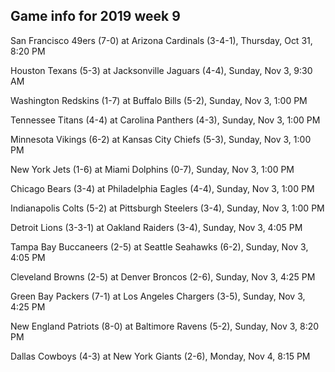 ## Game info for 2019 week 9
San Francisco 49ers (7-0) at Arizona Cardinals (3-4-1), Thursday, Oct 31, 8:20 PM



Houston Texans (5-3) at Jacksonville Jaguars (4-4), Sunday, Nov 3, 9:30 AM



Washington Redskins (1-7) at Buffalo Bills (5-2), Sunday, Nov 3, 1:00 PM

Tennessee Titans (4-4) at Carolina Panthers (4-3), Sunday, Nov 3, 1:00 PM

Minnesota Vikings (6-2) at Kansas City Chiefs (5-3), Sunday, Nov 3, 1:00 PM

New York Jets (1-6) at Miami Dolphins (0-7), Sunday, Nov 3, 1:00 PM

Chicago Bears (3-4) at Philadelphia Eagles (4-4), Sunday, Nov 3, 1:00 PM

Indianapolis Colts (5-2) at Pittsburgh Steelers (3-4), Sunday, Nov 3, 1:00 PM



Detroit Lions (3-3-1) at Oakland Raiders (3-4), Sunday, Nov 3, 4:05 PM

Tampa Bay Buccaneers (2-5) at Seattle Seahawks (6-2), Sunday, Nov 3, 4:05 PM

Cleveland Browns (2-5) at Denver Broncos (2-6), Sunday, Nov 3, 4:25 PM

Green Bay Packers (7-1) at Los Angeles Chargers (3-5), Sunday, Nov 3, 4:25 PM



New England Patriots (8-0) at Baltimore Ravens (5-2), Sunday, Nov 3, 8:20 PM



Dallas Cowboys (4-3) at New York Giants (2-6), Monday, Nov 4, 8:15 PM

